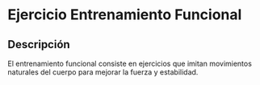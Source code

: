 # Ejercicio Entrenamiento Funcional

## Descripción
El entrenamiento funcional consiste en ejercicios que imitan movimientos naturales del cuerpo para mejorar la fuerza y estabilidad.